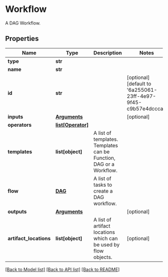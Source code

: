 # Workflow

A DAG Workflow.
## Properties
Name | Type | Description | Notes
------------ | ------------- | ------------- | -------------
**type** | **str** |  | 
**name** | **str** |  | 
**id** | **str** |  | [optional] [default to '6a255061-23ff-4e97-9f45-c9b57e4dccca']
**inputs** | [**Arguments**](Arguments.md) |  | [optional] 
**operators** | [**list[Operator]**](Operator.md) |  | 
**templates** | **list[object]** | A list of templates. Templates can be Function, DAG or a Workflow. | 
**flow** | [**DAG**](DAG.md) | A list of tasks to create a DAG workflow. | 
**outputs** | [**Arguments**](Arguments.md) |  | [optional] 
**artifact_locations** | **list[object]** | A list of artifact locations which can be used by flow objects. | [optional] 

[[Back to Model list]](../README.md#documentation-for-models) [[Back to API list]](../README.md#documentation-for-api-endpoints) [[Back to README]](../README.md)


